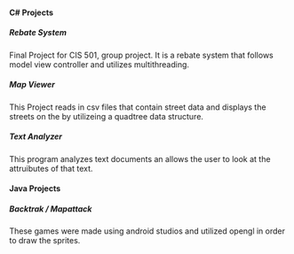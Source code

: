<h4>C# Projects</4>
<h5>Rebate System</h5>
Final Project for CIS 501, group project. It is a rebate system that follows model view controller and utilizes multithreading.
<h5>Map Viewer</h5>
This Project reads in csv files that contain street data and displays the streets on the by utilizeing a quadtree data structure.
<h5>Text Analyzer</h5>
This program analyzes text documents an allows the user to look at the attruibutes of that text.
<h4>Java Projects</4>
<h5>Backtrak / Mapattack</h5>
These games were made using android studios and utilized opengl in order to draw the sprites.
